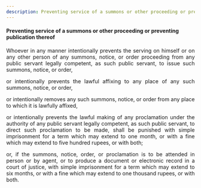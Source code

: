 ```yaml
---
description: Preventing service of a summons or other proceeding or preventing publication thereof
---
```


#### Preventing service of a summons or other proceeding or preventing publication thereof
<div style="text-align: justify">

Whoever in any manner intentionally prevents the serving on himself or on any other person of any summons, notice, or order proceeding from any public servant legally competent, as such public servant, to issue such summons, notice, or order,

</p>

or intentionally prevents the lawful affixing to any place of any such summons, notice, or order,

</p>

or intentionally removes any such summons, notice, or order from any place to which it is lawfully affixed,

</p>

or intentionally prevents the lawful making of any proclamation under the authority of any public servant legally competent, as such public servant, to direct such proclamation to be made, shall be punished with simple imprisonment for a term which may extend to one month, or with a fine which may extend to five hundred rupees, or with both;

</p>

or, if the summons, notice, order, or proclamation is to be attended in person or by agent, or to produce a document or electronic record in a court of justice, with simple imprisonment for a term which may extend to six months, or with a fine which may extend to one thousand rupees, or with both.

</div>
